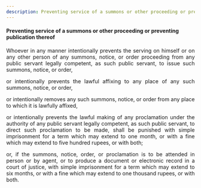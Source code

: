 ```yaml
---
description: Preventing service of a summons or other proceeding or preventing publication thereof
---
```


#### Preventing service of a summons or other proceeding or preventing publication thereof
<div style="text-align: justify">

Whoever in any manner intentionally prevents the serving on himself or on any other person of any summons, notice, or order proceeding from any public servant legally competent, as such public servant, to issue such summons, notice, or order,

</p>

or intentionally prevents the lawful affixing to any place of any such summons, notice, or order,

</p>

or intentionally removes any such summons, notice, or order from any place to which it is lawfully affixed,

</p>

or intentionally prevents the lawful making of any proclamation under the authority of any public servant legally competent, as such public servant, to direct such proclamation to be made, shall be punished with simple imprisonment for a term which may extend to one month, or with a fine which may extend to five hundred rupees, or with both;

</p>

or, if the summons, notice, order, or proclamation is to be attended in person or by agent, or to produce a document or electronic record in a court of justice, with simple imprisonment for a term which may extend to six months, or with a fine which may extend to one thousand rupees, or with both.

</div>
